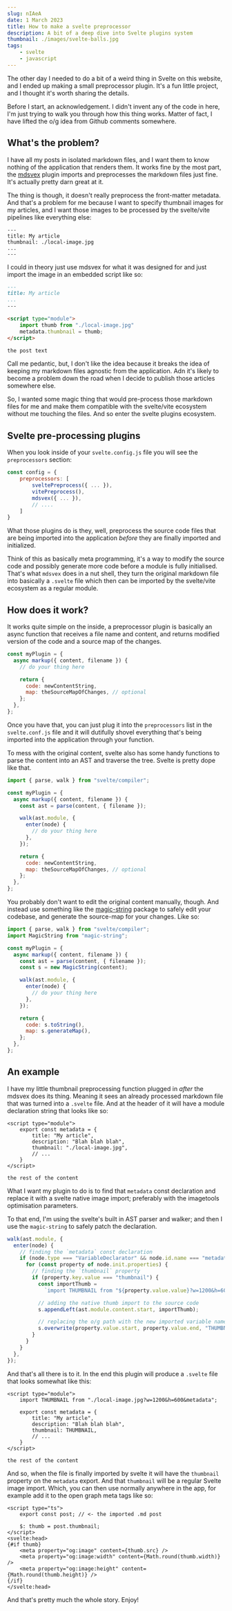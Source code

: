 ```yaml
---
slug: nIAeA
date: 1 March 2023
title: How to make a svelte preprocessor
description: A bit of a deep dive into Svelte plugins system
thumbnail: ./images/svelte-balls.jpg
tags:
    - svelte
    - javascript
---
```


The other day I needed to do a bit of a weird thing in Svelte on this website,
and I ended up making a small preprocessor plugin. It's a fun little project,
and I thought it's worth sharing the details.

Before I start, an acknowledgement. I didn't invent any of the code in here, I'm
just trying to walk you through how this thing works. Matter of fact, I have
lifted the o/g idea from Github comments somewhere.

## What's the problem?

I have all my posts in isolated markdown files, and I want them to know nothing
of the application that renders them. It works fine by the most part, the
[mdsvex](https://mdsvex.pngwn.io) plugin imports and preprocesses the markdown
files just fine. It's actually pretty darn great at it.

The thing is though, it doesn't really preprocess the front-matter metadata. And
that's a problem for me because I want to specify thumbnail images for my
articles, and I want those images to be processed by the svelte/vite pipelines
like everything else:

```
---
title: My article
thumbnail: ./local-image.jpg
...
---
```

I could in theory just use mdsvex for what it was designed for and just import
the image in an embedded script like so:

```md
---
title: My article
...
---

<script type="module">
    import thumb from "./local-image.jpg"
    metadata.thumbnail = thumb;
</script>

the post text
```

Call me pedantic, but, I don't like the idea because it breaks the idea of
keeping my markdown files agnostic from the application. Adn it's likely to
become a problem down the road when I decide to publish those articles somewhere
else.

So, I wanted some magic thing that would pre-process those markdown files for me
and make them compatible with the svelte/vite ecosystem without me touching the
files. And so enter the svelte plugins ecosystem.

## Svelte pre-processing plugins

When you look inside of your `svelte.config.js` file you will see the
`preprocessors` section:

```js
const config = {
    preprocessors: [
        sveltePreprocess({ ... }),
        vitePreprocess(),
        mdsvex({ ... }),
        // ....
    ]
}
```

What those plugins do is they, well, preprocess the source code files that are
being imported into the application _before_ they are finally imported and
initialized.

Think of this as basically meta programming, it's a way to modify the source
code and possibly generate more code before a module is fully initialised.
That's what `mdsvex` does in a nut shell, they turn the original markdown file
into basically a `.svelte` file which then can be imported by the svelte/vite
ecosystem as a regular module.

## How does it work?

It works quite simple on the inside, a preprocessor plugin is basically an async
function that receives a file name and content, and returns modified version of
the code and a source map of the changes.

```js
const myPlugin = {
  async markup({ content, filename }) {
    // do your thing here

    return {
      code: newContentString,
      map: theSourceMapOfChanges, // optional
    };
  },
};
```

Once you have that, you can just plug it into the `preprocessors` list in the
`svelte.conf.js` file and it will dutifully shovel everything that's being
imported into the application through your function.

To mess with the original content, svelte also has some handy functions to parse
the content into an AST and traverse the tree. Svelte is pretty dope like that.

```js
import { parse, walk } from "svelte/compiler";

const myPlugin = {
  async markup({ content, filename }) {
    const ast = parse(content, { filename });

    walk(ast.module, {
      enter(node) {
        // do your thing here
      },
    });

    return {
      code: newContentString,
      map: theSourceMapOfChanges, // optional
    };
  },
};
```

You probably don't want to edit the original content manually, though. And
instead use something like the
[magic-string](https://www.npmjs.com/package/magic-string) package to safely
edit your codebase, and generate the source-map for your changes. Like so:

```js
import { parse, walk } from "svelte/compiler";
import MagicString from "magic-string";

const myPlugin = {
  async markup({ content, filename }) {
    const ast = parse(content, { filename });
    const s = new MagicString(content);

    walk(ast.module, {
      enter(node) {
        // do your thing here
      },
    });

    return {
      code: s.toString(),
      map: s.generateMap(),
    };
  },
};
```

## An example

I have my little thumbnail preprocessing function plugged in _after_ the mdsvex
does its thing. Meaning it sees an already processed markdown file that was
turned into a `.svelte` file. And at the header of it will have a module
declaration string that looks like so:

```svelte
<script type="module">
    export const metadata = {
        title: "My article",
        description: "Blah blah blah",
        thumbnail: "./local-image.jpg",
        // ...
    }
</script>

the rest of the content
```

What I want my plugin to do is to find that `metadata` const declaration and
replace it with a svelte native image import; preferably with the imagetools
optimisation parameters.

To that end, I'm using the svelte's built in AST parser and walker; and then I
use the `magic-string` to safely patch the declaration.

```js
walk(ast.module, {
  enter(node) {
    // finding the `metadata` const declaration
    if (node.type === "VariableDeclarator" && node.id.name === "metadata") {
      for (const property of node.init.properties) {
        // finding the `thumbnail` property
        if (property.key.value === "thumbnail") {
          const importThumb =
            `import THUMBNAIL from "${property.value.value}?w=1200&h=600&metadata";`;

          // adding the native thumb import to the source code
          s.appendLeft(ast.module.content.start, importThumb);

          // replacing the o/g path with the new imported variable name
          s.overwrite(property.value.start, property.value.end, "THUMBNAIL");
        }
      }
    }
  },
});
```

And that's all there is to it. In the end this plugin will produce a `.svelte`
file that looks somewhat like this:

```svelte
<script type="module">
    import THUMBNAIL from "./local-image.jpg?w=1200&h=600&metadata";

    export const metadata = {
        title: "My article",
        description: "Blah blah blah",
        thumbnail: THUMBNAIL,
        // ...
    }
</script>

the rest of the content
```

And so, when the file is finally imported by svelte it will have the `thumbnail`
property on the `metadata` export. And that `thumbnail` will be a regular Svelte
image import. Which, you can then use normally anywhere in the app, for example
add it to the open graph meta tags like so:

```svelte
<script type="ts">
    export const post; // <- the imported .md post

    $: thumb = post.thumbnail;
</script>
<svelte:head>
{#if thumb}
    <meta property="og:image" content={thumb.src} />
    <meta property="og:image:width" content={Math.round(thumb.width)} />
    <meta property="og:image:height" content={Math.round(thumb.height)} />
{/if}
</svelte:head>
```

And that's pretty much the whole story. Enjoy!
